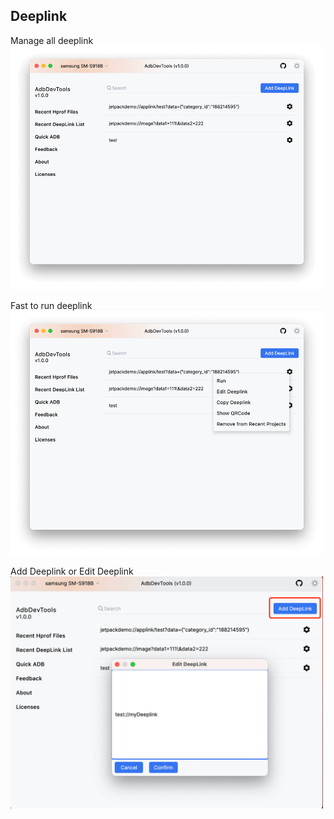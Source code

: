 ## Deeplink

Manage all deeplink
<img width="500" src= "drawable/deeplink_1.png">

Fast to run deeplink
<img width="500" src= "drawable/deeplink_3.png">

Add Deeplink or Edit Deeplink
<img width="500" src= "drawable/deeplink_2.png">
